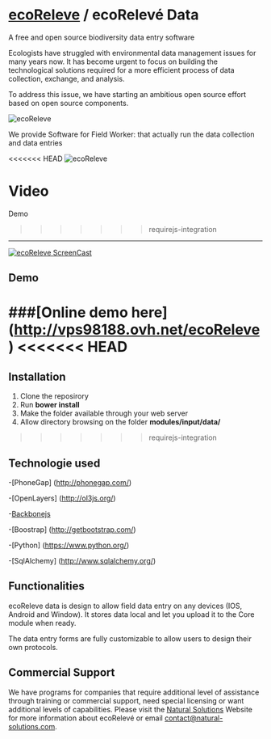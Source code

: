 [ecoReleve](http://naturalsolutions.github.com/ecoReleve/) / ecoRelevé Data
=========
A free and open source biodiversity data entry software

Ecologists have struggled with environmental data management issues for many years now. It has become urgent to focus on building the technological solutions required for a more efficient process of data collection, exchange, and analysis.

To address this issue, we have starting an ambitious open source effort based on open source components.

![ecoReleve](https://raw.github.com/NaturalSolutions/ecoReleve-Data/master/Logo/logo-LABS_DATA.jpg)

We provide Software for Field Worker: that actually run the data collection and data entries

<<<<<<< HEAD
![ecoReleve](https://static.squarespace.com/static/519a7bc0e4b08ccdf8f31445/t/53c9549ae4b0a11d417c1d12/1405703324816/?format=1000w)

Video 
=======
Demo
>>>>>>> requirejs-integration
------------

[![ecoReleve ScreenCast ](https://i.ytimg.com/vi/joLoP7Q4YY4/mqdefault.jpg)](https://www.youtube.com/watch?v=joLoP7Q4YY4)

Demo 
------------

###**[Online demo here] (http://vps98188.ovh.net/ecoReleve)**
<<<<<<< HEAD
=======

Installation
------------
1. Clone the reposirory
2. Run **bower install**
3. Make the folder available through your web server
4. Allow directory browsing on the folder **modules/input/data/**
>>>>>>> requirejs-integration

Technologie used
------------
-[PhoneGap] (http://phonegap.com/)

-[OpenLayers] (http://ol3js.org/)

-[Backbonejs](http://backbonejs.org/)

-[Boostrap] (http://getbootstrap.com/)

-[Python] (https://www.python.org/)

-[SqlAlchemy] (http://www.sqlalchemy.org/)

Functionalities
------------

ecoReleve data is design to allow field data entry on any devices (IOS, Android and Window).
It stores data local and let you upload it to the Core module when ready.

The data entry forms are fully customizable to allow users to design their own protocols.


Commercial Support
------------

We have programs for companies that require additional level of assistance through training or commercial support, need special licensing or want additional levels of capabilities. Please visit the  [Natural Solutions](http://www.natural-solutions.eu/) Website for more information about ecoRelevé or email contact@natural-solutions.com.
